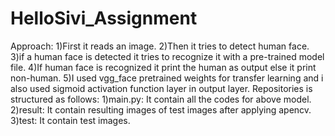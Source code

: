 # HelloSivi_Assignment
Approach:
   1)First it reads an image.
   2)Then it tries to detect human face.
   3)if a human face is detected it tries to recognize it with a pre-trained model file.
   4)If human face is recognized it print the human as output else it print non-human.
   5)I used vgg_face pretrained weights for transfer learning and i also used sigmoid activation function layer in output layer.
Repositories is structured as follows:
    1)main.py: It contain all the codes for above model.
    2)result: It contain resulting images of test images after applying apencv.
    3)test: It contain test images.
